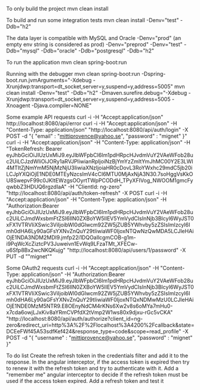 To only build the project
mvn clean install

To build and run some integration tests
mvn clean install -Denv="test" -Ddb="h2"

The data layer is compatible with MySQL and Oracle
-Denv="prod" (an empty env string is considered as prod)
-Denv="preprod"
-Denv="test"
-Ddb="mysql"
-Ddb="oracle"
-Ddb="postgresql"
-Ddb="h2"

To run the application
mvn clean spring-boot:run

Running with the debugger
mvn clean spring-boot:run -Dspring-boot.run.jvmArguments="-Xdebug -Xrunjdwp:transport=dt_socket,server=y,suspend=y,address=5005"
mvn clean install -Denv="test" -Ddb="h2" -Dmaven.surefire.debug="-Xdebug -Xrunjdwp:transport=dt_socket,server=y,suspend=y,address=5005 -Xnoagent -Djava.compiler=NONE"

Some example API requests
curl -i -H "Accept:application/json" http://localhost:8080/api/error
curl -i -H "Accept:application/json" -H "Content-Type: application/json" "http://localhost:8080/api/auth/login" -X POST -d "{ \"email\" : \"mittiprovence@yahoo.se\", \"password\" : \"mignet\" }"
curl -i -H "Accept:application/json" -H "Content-Type: application/json" -H "TokenRefresh: Bearer eyJhbGciOiJIUzUxMiJ9.eyJlbWFpbCI6Im1pdHRpcHJvdmVuY2VAeWFob28uc2UiLCJzdWIiOiJORy1aRVJPIiwianRpIjoiNzBjYmYzZmItYmJhMC00Y2E3LWI4MTItZjNmYmM5NjMzNjU3IiwiaXNzIjoiaHR0cDovL3RoYWxhc29mdC5jb20iLCJpYXQiOjE1NDE0MTEyNzcsImV4cCI6MTU0MjAxNjA3N30.7soHggVsKkOU8SwepvF99c0JKltEWzgsOOyrtTWpPCODdH_TPyXFIVog_NWOOM1gmcFyqwbbZ3HDUQ6rgzdIaA" -H "ClientId: ng-zero" "http://localhost:8080/api/auth/token-refresh" -X POST
curl -i -H "Accept:application/json" -H "Content-Type: application/json" -H "Authorization:Bearer eyJhbGciOiJIUzUxMiJ9.eyJlbWFpbCI6Im1pdHRpcHJvdmVuY2VAeWFob28uc2UiLCJmdWxsbmFtZSI6IlN0ZXBoYW5lIEV5YmVydCIsInNjb3BlcyI6WyJST0xFX1VTRVIiXSwic3ViIjoibWl0dGlwcm92ZW5jZUB5YWhvby5zZSIsImlzcyI6Imh0dHA6Ly90aGFsYXNvZnQuY29tIiwiaWF0IjoxNTQwNzQwMDA5LCJleHAiOjE1NDA3NDM2MDl9.jmfp22i1DQOaIlcgmCOB-g1m-i9PqWcXcZiztcPV3Juweivn1EvWq9LFzaTMt_XFECw-u6Sfp8Bx2wcNKQKujg" "http://localhost:8080/api/users/1/password" -X PUT -d "\"mignet\""

Some OAuth2 requests
curl -i -H "Accept:application/json" -H "Content-Type: application/json" -H "Authorization:Bearer eyJhbGciOiJIUzUxMiJ9.eyJlbWFpbCI6Im1pdHRpcHJvdmVuY2VAeWFob28uc2UiLCJmdWxsbmFtZSI6IlN0ZXBoYW5lIEV5YmVydCIsInNjb3BlcyI6WyJST0xFX1VTRVIiXSwic3ViIjoibWl0dGlwcm92ZW5jZUB5YWhvby5zZSIsImlzcyI6Imh0dHA6Ly90aGFsYXNvZnQuY29tIiwiaWF0IjoxNTQxNDMwMzU0LCJleHAiOjE1NDE0MzM5NTR9.E8OEnyNdCM4rKNs6Xw2v8s6oMYa7mHu0-x7cda6owjLJxKiv8aYRmCVPfdX2tVmp2W1ws80x9djxu-rGc5vCKA" "http://localhost:8080/api/auth/authorize?client_id=ng-zero&redirect_uri=http%3A%2F%2Flocalhost%3A4200%2Fcallback&state=DCEeFWf45A53sdfKef424&response_type=code&scope=read_profile" -X POST -d "{ \"username\" : \"mittiprovence@yahoo.se\", \"password\" : \"mignet\" }"

To do list
Create the refresh token in the credentials filter and add it to the response.
In the angular interceptor, if the access token is expired then try to renew it with the refresh token and try to authenticate with it.
Add a "remember me" angular interceptor to decide if the refresh token must be used if the access token expired.
Add a refresh token and test it

